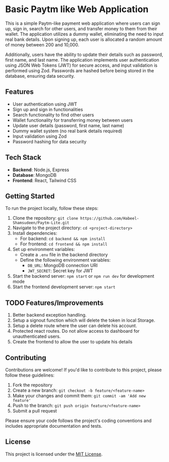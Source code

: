 # Basic Paytm like Web Application

This is a simple Paytm-like payment web application where users can sign up, sign in, search for other users, and transfer money to them from their wallet. The application utilizes a dummy wallet, eliminating the need to input real bank details. Upon signing up, each user is allocated a random amount of money between 200 and 10,000.

Additionally, users have the ability to update their details such as password, first name, and last name. The application implements user authentication using JSON Web Tokens (JWT) for secure access, and input validation is performed using Zod. Passwords are hashed before being stored in the database, ensuring data security.

## Features

- User authentication using JWT
- Sign up and sign in functionalities
- Search functionality to find other users
- Wallet functionality for transferring money between users
- Update user details (password, first name, last name)
- Dummy wallet system (no real bank details required)
- Input validation using Zod
- Password hashing for data security

## Tech Stack

- **Backend**: Node.js, Express
- **Database**: MongoDB
- **Frontend**: React, Tailwind CSS

## Getting Started

To run the project locally, follow these steps:

1. Clone the repository: `git clone https://github.com/Habeel-Shamsudeen/Paytm-Lite.git`
2. Navigate to the project directory: `cd <project-directory>`
3. Install dependencies:
   - For backend: `cd backend && npm install`
   - For frontend: `cd frontend && npm install`
4. Set up environment variables:
   - Create a `.env` file in the backend directory
   - Define the following environment variables:
     - `DB_URL`: MongoDB connection URI
     - `JWT_SECRET`: Secret key for JWT
5. Start the backend server: `npm start` or `npm run dev` for development mode
6. Start the frontend development server: `npm start`

## TODO Features/Improvements

1. Better backend exception handling.
2. Setup a signout function which will delete the token in local Storage.
3. Setup a delete route where the user can delete his account.
4. Protected react routes. Do not allow access to dashboard for unauthenticated users.
5. Create the frontend to allow the user to update his details

## Contributing

Contributions are welcome! If you'd like to contribute to this project, please follow these guidelines:

1. Fork the repository
2. Create a new branch: `git checkout -b feature/<feature-name>`
3. Make your changes and commit them: `git commit -am 'Add new feature'`
4. Push to the branch: `git push origin feature/<feature-name>`
5. Submit a pull request

Please ensure your code follows the project's coding conventions and includes appropriate documentation and tests.

## License

This project is licensed under the [MIT License](LICENSE).

